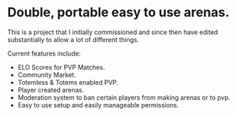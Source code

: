 # Double, portable easy to use arenas.

This is a project that I initially commissioned and since then have edited substantially to allow a lot of different things.

Current features include:
- ELO Scores for PVP Matches.
- Community Market.
- Totemless & Totems enabled PVP.
- Player created arenas.
- Moderation system to ban certain players from making arenas or to pvp.
- Easy to use setup and easily manageable permissions.
